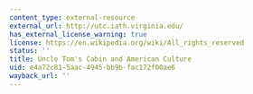 ```yaml
---
content_type: external-resource
external_url: http://utc.iath.virginia.edu/
has_external_license_warning: true
license: https://en.wikipedia.org/wiki/All_rights_reserved
status: ''
title: Uncle Tom's Cabin and American Culture
uid: e4a72c81-5aac-4945-bb9b-fac172f00ae6
wayback_url: ''
---
```

